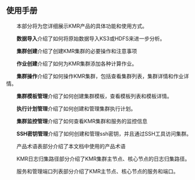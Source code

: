 ## 使用手册

　　本部分将为您详细展示KMR产品的具体功能和使用方式。

　　**数据导入**介绍了如何将原始数据导入KS3或HDFS来进一步分析。

　　**集群创建**介绍了创建KMR集群的必要操作和注意事项
  
　　**作业创建**介绍了如何为KMR集群添加各种计算作业。

　　**集群操作**介绍了如何操作KMR集群，包括查看集群列表，集群详情和作业详情。

　　**集群模板管理**介绍了如何创建集群模板，查看模板列表和模板详情。

　　**执行计划管理**介绍了如何创建和管理集群执行计划。
  
　　**集群监控管理**介绍了如何查看KMR集群和服务的监控信息

　　**SSH密钥管理**介绍了如何创建和管理ssh密钥，并且通过SSH工具访问集群。




　　产品术语表部分介绍了本文档中使用的产品术语

　　KMR日志归集路径部分介绍了KMR集群主节点、核心节点的日志归集路径。

　　服务和管理端口列表部分介绍了KMR主节点、核心节点的服务和端口。
